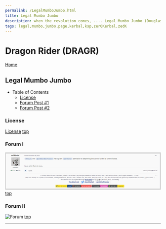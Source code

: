 ```yaml
---
permalink: /LegalMumboJumbo.html
title: Legal Mumbo Jumbo
description: when the revolution comes, .... Legal Mumbo Jumbo (Douglas Adams)
tags: legal,mumbo,jumbo,page,kerbal,ksp,zer0Kerbal,zedK
---
```


<!--
LegalMumboJumbo.md v1.0.5.1
Dragon Rider (DRAGR)
created: 01 Feb 2022
updated: 15 May 2022
-->

<script src="https://kit.fontawesome.com/0ea5493613.js" crossorigin="anonymous"></script>
<i class="fa-solid fa-file-contract fa-beat-fade fa-3x" style="--fa-beat-fade-opacity: 0.1; --fa-beat-fade-scale: 1.25;color: #6495ED" ></i>

# Dragon Rider (DRAGR)

[Home](./index.md)

## Legal Mumbo Jumbo

* Table of Contents
  * [License](#license)
  * [Forum Post #1](#forum-i)
  * [Forum Post #2](#forum-ii)

### License

[License](./LegalMumboJumbo/License.md)
[top](#legal-mumbo-jumbo)

### Forum I

![Forum](./LegalMumboJumbo/FORUM-01.png)
[top](#legal-mumbo-jumbo)

### Forum II

![Forum](./LegalMumboJumbo/FORUM-02.png)
[top](#legal-mumbo-jumbo)

---

<!-- this file CC BY-ND 4.0 by zer0Kerbal -->
